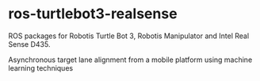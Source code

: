 # ros-turtlebot3-realsense
ROS packages for Robotis Turtle Bot 3, Robotis Manipulator and Intel Real Sense D435.

Asynchronous target lane alignment from a mobile platform using machine learning techniques
